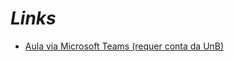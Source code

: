 # _Links_

- [Aula via Microsoft Teams (requer conta da UnB)](https://web.microsoftstream.com/video/719afb2e-cd18-499d-97f9-f67e72414a59)
